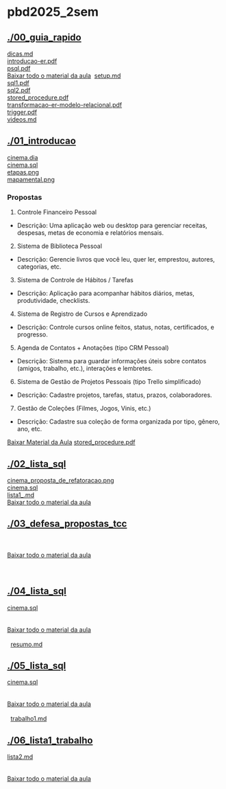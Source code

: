 # pbd2025_2sem <br>
## [./00_guia_rapido](https://github.com/IgorAvilaPereira/pbd2025_2sem/tree/main/./00_guia_rapido) <br>
[dicas.md](https://github.com/IgorAvilaPereira/pbd2025_2sem/blob/main/./00_guia_rapido/dicas.md) <br>
[introducao-er.pdf](https://github.com/IgorAvilaPereira/pbd2025_2sem/blob/main/./00_guia_rapido/introducao-er.pdf) <br>
[psql.pdf](https://github.com/IgorAvilaPereira/pbd2025_2sem/blob/main/./00_guia_rapido/psql.pdf) <br>
[Baixar todo o material da aula](https://download-directory.github.io/?url=http://github.com/IgorAvilaPereira/pbd2025_2sem/tree/main/00_guia_rapido)
&nbsp;[setup.md](https://github.com/IgorAvilaPereira/pbd2025_2sem/blob/main/./00_guia_rapido/setup.md) <br>
[sql1.pdf](https://github.com/IgorAvilaPereira/pbd2025_2sem/blob/main/./00_guia_rapido/sql1.pdf) <br>
[sql2.pdf](https://github.com/IgorAvilaPereira/pbd2025_2sem/blob/main/./00_guia_rapido/sql2.pdf) <br>
[stored_procedure.pdf](https://github.com/IgorAvilaPereira/pbd2025_2sem/blob/main/./00_guia_rapido/stored_procedure.pdf) <br>
[transformacao-er-modelo-relacional.pdf](https://github.com/IgorAvilaPereira/pbd2025_2sem/blob/main/./00_guia_rapido/transformacao-er-modelo-relacional.pdf) <br>
[trigger.pdf](https://github.com/IgorAvilaPereira/pbd2025_2sem/blob/main/./00_guia_rapido/trigger.pdf) <br>
[videos.md](https://github.com/IgorAvilaPereira/pbd2025_2sem/blob/main/./00_guia_rapido/videos.md) <br>
## [./01_introducao](https://github.com/IgorAvilaPereira/pbd2025_2sem/tree/main/./01_introducao) <br>
[cinema.dia](https://github.com/IgorAvilaPereira/pbd2025_2sem/blob/main/./01_introducao/cinema.dia) <br>
[cinema.sql](https://github.com/IgorAvilaPereira/pbd2025_2sem/blob/main/./01_introducao/cinema.sql) <br>
[etapas.png](https://github.com/IgorAvilaPereira/pbd2025_2sem/blob/main/./01_introducao/etapas.png) <br>
[mapamental.png](https://github.com/IgorAvilaPereira/pbd2025_2sem/blob/main/./01_introducao/mapamental.png) <br>

### Propostas

1. Controle Financeiro Pessoal

* Descrição: Uma aplicação web ou desktop para gerenciar receitas, despesas, metas de economia e relatórios mensais.

2. Sistema de Biblioteca Pessoal

* Descrição: Gerencie livros que você leu, quer ler, emprestou, autores, categorias, etc.

3. Sistema de Controle de Hábitos / Tarefas

* Descrição: Aplicação para acompanhar hábitos diários, metas, produtividade, checklists.

4. Sistema de Registro de Cursos e Aprendizado

* Descrição: Controle cursos online feitos, status, notas, certificados, e progresso.

5. Agenda de Contatos + Anotações (tipo CRM Pessoal)

* Descrição: Sistema para guardar informações úteis sobre contatos (amigos, trabalho, etc.), interações e lembretes.

6. Sistema de Gestão de Projetos Pessoais (tipo Trello simplificado)

* Descrição: Cadastre projetos, tarefas, status, prazos, colaboradores.

7. Gestão de Coleções (Filmes, Jogos, Vinis, etc.)

* Descrição: Cadastre sua coleção de forma organizada por tipo, gênero, ano, etc.


[Baixar Material da Aula](https://download-directory.github.io/?url=http://github.com/IgorAvilaPereira/pbd2025_2sem/tree/main/01_introducao)
[stored_procedure.pdf](https://github.com/IgorAvilaPereira/pbd2025_2sem/blob/main/./01_introducao/stored_procedure.pdf) <br>
## [./02_lista_sql](https://github.com/IgorAvilaPereira/pbd2025_2sem/tree/main/./02_lista_sql) <br>
[cinema_proposta_de_refatoracao.png](https://github.com/IgorAvilaPereira/pbd2025_2sem/blob/main/./02_lista_sql/cinema_proposta_de_refatoracao.png) <br>
[cinema.sql](https://github.com/IgorAvilaPereira/pbd2025_2sem/blob/main/./02_lista_sql/cinema.sql) <br>
[lista1_.md](https://github.com/IgorAvilaPereira/pbd2025_2sem/blob/main/./02_lista_sql/lista1_.md) <br>
[Baixar todo o material da aula](https://download-directory.github.io/?url=http://github.com/IgorAvilaPereira/pbd2025_2sem/tree/main/2_lista_sql)
&nbsp;
## [./03_defesa_propostas_tcc](https://github.com/IgorAvilaPereira/pbd2025_2sem/tree/main/./03_defesa_propostas_tcc) <br>
<br><br>[Baixar todo o material da aula](https://download-directory.github.io/?url=http://github.com/IgorAvilaPereira/pbd2025_2sem/tree/main/03_defesa_propostas_tcc) <br><br>
&nbsp;
## [./04_lista_sql](https://github.com/IgorAvilaPereira/pbd2025_2sem/tree/main/./04_lista_sql) <br>
[cinema.sql](https://github.com/IgorAvilaPereira/pbd2025_2sem/blob/main/./04_lista_sql/cinema.sql) <br>
<br><br>[Baixar todo o material da aula](https://download-directory.github.io/?url=http://github.com/IgorAvilaPereira/pbd2025_2sem/tree/main/04_lista_sql) <br><br>
&nbsp;
[resumo.md](https://github.com/IgorAvilaPereira/pbd2025_2sem/blob/main/./04_lista_sql/resumo.md) <br>
## [./05_lista_sql](https://github.com/IgorAvilaPereira/pbd2025_2sem/tree/main/./05_lista_sql) <br>
[cinema.sql](https://github.com/IgorAvilaPereira/pbd2025_2sem/blob/main/./05_lista_sql/cinema.sql) <br>
<br><br>[Baixar todo o material da aula](https://download-directory.github.io/?url=http://github.com/IgorAvilaPereira/pbd2025_2sem/tree/main/05_lista_sql) <br><br>
&nbsp;
[trabalho1.md](https://github.com/IgorAvilaPereira/pbd2025_2sem/blob/main/./05_lista_sql/trabalho1.md) <br>
## [./06_lista1_trabalho](https://github.com/IgorAvilaPereira/pbd2025_2sem/tree/main/./06_lista1_trabalho) <br>
[lista2.md](https://github.com/IgorAvilaPereira/pbd2025_2sem/blob/main/./06_lista1_trabalho/lista2.md) <br>
<br><br>[Baixar todo o material da aula](https://download-directory.github.io/?url=http://github.com/IgorAvilaPereira/pbd2025_2sem/tree/main/06_lista1_trabalho) <br><br>
&nbsp;
